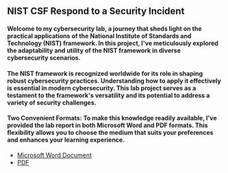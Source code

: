 <h2>NIST CSF Respond to a Security Incident</h2>
<h4>Welcome to my cybersecurity lab, a journey that sheds light on the practical applications of the National Institute of Standards and Technology (NIST) framework. In this project, I've meticulously explored the adaptability and utility of the NIST framework in diverse cybersecurity scenarios.</h4>

<h4>The NIST framework is recognized worldwide for its role in shaping robust cybersecurity practices. Understanding how to apply it effectively is essential in modern cybersecurity. This lab project serves as a testament to the framework's versatility and its potential to address a variety of security challenges.</h4>

<h4>Two Convenient Formats: To make this knowledge readily available, I've provided the lab report in both Microsoft Word and PDF formats. This flexibility allows you to choose the medium that suits your preferences and enhances your learning experience.</h4>

- [Microsoft Word Document](https://github.com/pbroding/NIST-CSF-respond-to-a-security-incident/blob/main/Incident-report-analysis-PB.docx)
- [PDF](https://github.com/pbroding/NIST-CSF-respond-to-a-security-incident/blob/main/Incident-report-analysis-PB.pdf)
